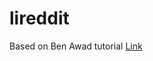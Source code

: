 # lireddit

Based on Ben Awad tutorial
[Link](https://www.youtube.com/watch?v=I6ypD7qv3Z8&ab_channel=BenAwad)
